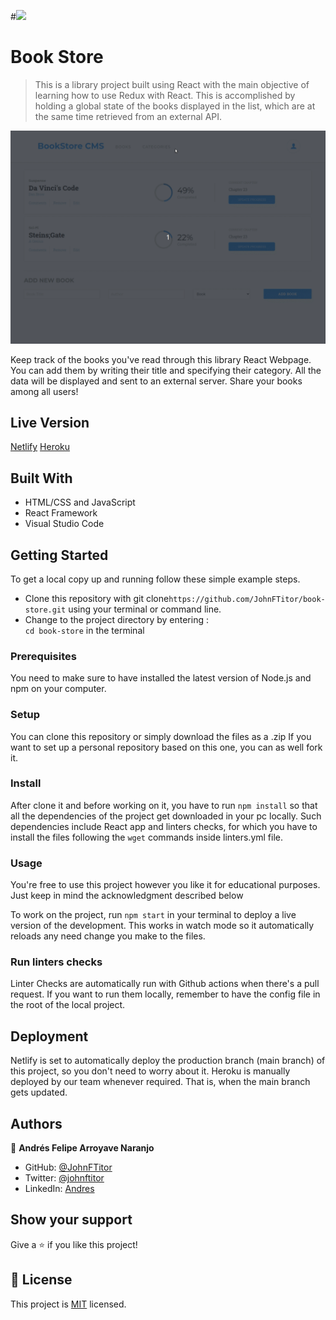 #![](https://img.shields.io/badge/Microverse-blueviolet)

# Book Store

> This is a library project built using React with the main objective of learning how to use Redux with React. This is accomplished by holding a global state of the books displayed in the list, which are at the same time retrieved from an external API.

![Preview](./preview.gif)

Keep track of the books you've read through this library React Webpage. You can add them by writing their title and specifying their category. All the data will be displayed and sent to an external server. Share your books among all users! 

## Live Version 

[Netlify](https://jfbook-store.netlify.app)
[Heroku](https://jfbook-store.herokuapp.com/)

## Built With

- HTML/CSS and JavaScript
- React Framework
- Visual Studio Code

## Getting Started

To get a local copy up and running follow these simple example steps.

- Clone this repository with git clone```https://github.com/JohnFTitor/book-store.git``` using your terminal or command line.
- Change to the project directory by entering : <br>
```cd book-store``` in the terminal

### Prerequisites

You need to make sure to have installed the latest version of Node.js and npm on your computer.

### Setup

You can clone this repository or simply download the files as a .zip
If you want to set up a personal repository based on this one, you can as well fork it.

### Install

After clone it and before working on it, you have to run ```npm install``` so that all the dependencies of the project get downloaded in your pc locally.
Such dependencies include React app and linters checks, for which you have to install the files following the ```wget``` commands inside linters.yml file.   
   
### Usage

You're free to use this project however you like it for educational purposes. Just keep in mind the acknowledgment described below

To work on the project, run ```npm start``` in your terminal to deploy a live version of the development. This works in watch mode so it automatically reloads any need change you make to the files. 

### Run linters checks

Linter Checks are automatically run with Github actions when there's a pull request. If you want to run them locally, remember to have the config file in the root of the local project.

## Deployment

Netlify is set to automatically deploy the production branch (main branch) of this project, so you don't need to worry about it.
Heroku is manually deployed by our team whenever required. That is, when the main branch gets updated.

## Authors

👤 **Andrés Felipe Arroyave Naranjo**

- GitHub: [@JohnFTitor](https://github.com/JohnFTitor)
- Twitter: [@johnftitor](https://twitter.com/johnftitor)
- LinkedIn: [Andres](https://www.linkedin.com/in/andresfelipe117/?locale=en_US)

## Show your support

Give a ⭐️ if you like this project!

## 📝 License

This project is [MIT](./MIT.md) licensed.
